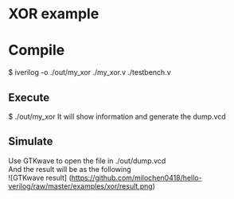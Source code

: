 
# XOR example

# Compile
$ iverilog -o ./out/my_xor ./my_xor.v ./testbench.v  

## Execute 
$ ./out/my_xor 
It will show information and generate the dump.vcd 

## Simulate  
Use GTKwave to open the file in ./out/dump.vcd   
And the result will be as the following  
![GTKwave result]
(https://github.com/milochen0418/hello-verilog/raw/master/examples/xor/result.png)